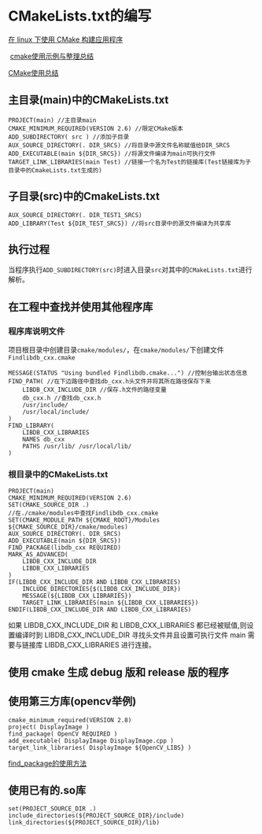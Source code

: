 # CMakeLists.txt的编写

[在 linux 下使用 CMake 构建应用程序](https://www.ibm.com/developerworks/cn/linux/l-cn-cmake/)

 [cmake使用示例与整理总结](http://blog.csdn.net/wzzfeitian/article/details/40963457)

[CMake使用总结](https://www.mawenbao.com/note/cmake.html)

## 主目录(main)中的CMakeLists.txt

```
PROJECT(main) //主目录main
CMAKE_MINIMUM_REQUIRED(VERSION 2.6) //限定CMake版本
ADD_SUBDIRECTORY( src ) //添加子目录
AUX_SOURCE_DIRECTORY(. DIR_SRCS) //将目录中源文件名称赋值给DIR_SRCS
ADD_EXECUTABLE(main ${DIR_SRCS}) //将源文件编译为main可执行文件
TARGET_LINK_LIBRARIES(main Test) //链接一个名为Test的链接库(Test链接库为子目录中的CmakeLists.txt生成的)
```

## 子目录(src)中的CmakeLists.txt

```
AUX_SOURCE_DIRECTORY(. DIR_TEST1_SRCS)
ADD_LIBRARY(Test ${DIR_TEST_SRCS}) //将src目录中的源文件编译为共享库
```

## 执行过程

当程序执行`ADD_SUBDIRECTORY(src)`时进入目录`src`对其中的`CMakeLists.txt`进行解析。

## 在工程中查找并使用其他程序库

### 程序库说明文件

项目根目录中创建目录`cmake/modules/`，在`cmake/modules/`下创建文件`Findlibdb_cxx.cmake`

```
MESSAGE(STATUS "Using bundled Findlibdb.cmake...") //控制台输出状态信息
FIND_PATH( //在下边路径中查找db_cxx.h头文件并将其所在路径保存下来
	LIBDB_CXX_INCLUDE_DIR //保存.h文件的路径变量
	db_cxx.h //查找db_cxx.h
	/usr/include/
	/usr/local/include/
)
FIND_LIBRARY(
	LIBDB_CXX_LIBRARIES 
	NAMES db_cxx
	PATHS /usr/lib/ /usr/local/lib/
)
```

### 根目录中的CMakeLists.txt

```
PROJECT(main)
CMAKE_MINIMUM_REQUIRED(VERSION 2.6)
SET(CMAKE_SOURCE_DIR .)
//在./cmake/modules中查找Findlibdb_cxx.cmake
SET(CMAKE_MODULE_PATH ${CMAKE_ROOT}/Modules ${CMAKE_SOURCE_DIR}/cmake/modules)
AUX_SOURCE_DIRECTORY(. DIR_SRCS)
ADD_EXECUTABLE(main ${DIR_SRCS})
FIND_PACKAGE(libdb_cxx REQUIRED)
MARK_AS_ADVANCED(
	LIBDB_CXX_INCLUDE_DIR
	LIBDB_CXX_LIBRARIES
)
IF(LIBDB_CXX_INCLUDE_DIR AND LIBDB_CXX_LIBRARIES)
	INCLUDE_DIRECTORIES{$(LIBDB_CXX_INCLUDE_DIR})
	MESSAGE(${LIBDB_CXX_LIBRARIES})
	TARGET_LINK_LIBRARIES(main ${LIBDB_CXX_LIBRARIES})
ENDIF(LIBDB_CXX_INCLUDE_DIR AND LIBDB_CXX_LIBRARIES)
```

如果 LIBDB_CXX_INCLUDE_DIR 和 LIBDB_CXX_LIBRARIES 都已经被赋值,则设置编译时到 LIBDB_CXX_INCLUDE_DIR 寻找头文件并且设置可执行文件 main 需要与链接库 LIBDB_CXX_LIBRARIES 进行连接。

## 使用 cmake 生成 debug 版和 release 版的程序

## 使用第三方库(opencv举例)

```
cmake_minimum_required(VERSION 2.8)
project( DisplayImage )
find_package( OpenCV REQUIRED )
add_executable( DisplayImage DisplayImage.cpp )
target_link_libraries( DisplayImage ${OpenCV_LIBS} )
```

[find_package的使用方法](http://www.voidcn.com/blog/bytxl/article/p-5011522.html)

## 使用已有的.so库

```
set(PROJECT_SOURCE_DIR .)
include_directories(${PROJECT_SOURCE_DIR}/include)
link_directories(${PROJECT_SOURCE_DIR}/lib)
```

